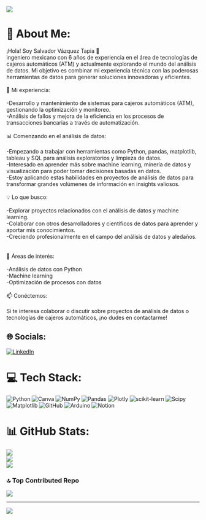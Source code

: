 ![](https://img.freepik.com/fotos-premium/hombre-mira-pantalla-computadora-lupa-gran-grafico_605423-9686.jpg)

# 💫 About Me:
¡Hola! Soy Salvador Vázquez Tapia 👋<br>ingeniero mexicano con 6 años de experiencia en el área de tecnologías de cajeros automáticos (ATM) y actualmente explorando el mundo del análisis de datos. Mi objetivo es combinar mi experiencia técnica con las poderosas herramientas de datos para generar soluciones innovadoras y eficientes.<br><br>🔧 Mi experiencia:<br><br>-Desarrollo y mantenimiento de sistemas para cajeros automáticos (ATM), gestionando la optimización y monitoreo.<br>-Análisis de fallos y mejora de la eficiencia en los procesos de transacciones bancarias a través de automatización.<br><br>📊 Comenzando en el análisis de datos:<br><br>-Empezando a trabajar con herramientas como Python, pandas, matplotlib, tableau y SQL para análisis exploratorios y limpieza de datos.<br>-Interesado en aprender más sobre machine learning, minería de datos y visualización para poder tomar decisiones basadas en datos.<br>-Estoy aplicando estas habilidades en proyectos de análisis de datos para transformar grandes volúmenes de información en insights valiosos.<br><br>💡 Lo que busco:<br><br>-Explorar proyectos relacionados con el análisis de datos y machine learning.<br>-Colaborar con otros desarrolladores y científicos de datos para aprender y aportar mis conocimientos.<br>-Creciendo profesionalmente en el campo del análisis de datos y aledaños.<br><br><br>🌱 Áreas de interés:<br><br>-Análisis de datos con Python<br>-Machine learning<br>-Optimización de procesos con datos<br><br>📫 Conéctemos:<br><br>Si te interesa colaborar o discutir sobre proyectos de análisis de datos o tecnologías de cajeros automáticos, ¡no dudes en contactarme!<br>


## 🌐 Socials:
[![LinkedIn](https://img.shields.io/badge/LinkedIn-%230077B5.svg?logo=linkedin&logoColor=white)](https://linkedin.com/in/https://www.linkedin.com/in/salvador-tapia-b5279a340?utm_source=share&utm_campaign=share_via&utm_content=profile&utm_medium=android_app) 

# 💻 Tech Stack:
![Python](https://img.shields.io/badge/python-3670A0?style=for-the-badge&logo=python&logoColor=ffdd54) ![Canva](https://img.shields.io/badge/Canva-%2300C4CC.svg?style=for-the-badge&logo=Canva&logoColor=white) ![NumPy](https://img.shields.io/badge/numpy-%23013243.svg?style=for-the-badge&logo=numpy&logoColor=white) ![Pandas](https://img.shields.io/badge/pandas-%23150458.svg?style=for-the-badge&logo=pandas&logoColor=white) ![Plotly](https://img.shields.io/badge/Plotly-%233F4F75.svg?style=for-the-badge&logo=plotly&logoColor=white) ![scikit-learn](https://img.shields.io/badge/scikit--learn-%23F7931E.svg?style=for-the-badge&logo=scikit-learn&logoColor=white) ![Scipy](https://img.shields.io/badge/SciPy-%230C55A5.svg?style=for-the-badge&logo=scipy&logoColor=%white) ![Matplotlib](https://img.shields.io/badge/Matplotlib-%23ffffff.svg?style=for-the-badge&logo=Matplotlib&logoColor=black) ![GitHub](https://img.shields.io/badge/github-%23121011.svg?style=for-the-badge&logo=github&logoColor=white) ![Arduino](https://img.shields.io/badge/-Arduino-00979D?style=for-the-badge&logo=Arduino&logoColor=white) ![Notion](https://img.shields.io/badge/Notion-%23000000.svg?style=for-the-badge&logo=notion&logoColor=white)
# 📊 GitHub Stats:
![](https://github-readme-stats.vercel.app/api?username=salvador23-eng&theme=github_dark&hide_border=false&include_all_commits=false&count_private=false)<br/>
![](https://github-readme-streak-stats.herokuapp.com/?user=salvador23-eng&theme=github_dark&hide_border=false)<br/>
![](https://github-readme-stats.vercel.app/api/top-langs/?username=salvador23-eng&theme=github_dark&hide_border=false&include_all_commits=false&count_private=false&layout=compact)

### 🔝 Top Contributed Repo
![](https://github-contributor-stats.vercel.app/api?username=salvador23-eng&limit=5&theme=blueberry&combine_all_yearly_contributions=true)

---
[![](https://visitcount.itsvg.in/api?id=salvador23-eng&icon=0&color=1)](https://visitcount.itsvg.in)

<!-- Proudly created with GPRM ( https://gprm.itsvg.in ) -->
